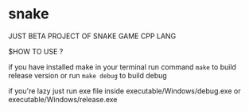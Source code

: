 # snake
JUST BETA PROJECT OF SNAKE GAME CPP LANG


$HOW TO USE ?

if you have installed make in your terminal
      run command `make` to build release version or run `make debug` to build debug
      
if you're lazy just run exe file inside executable/Windows/debug.exe or executable/Windows/release.exe 
